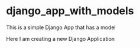 # django_app_with_models

This is a simple Django App that has a model

Here I am creating a new Django Application
